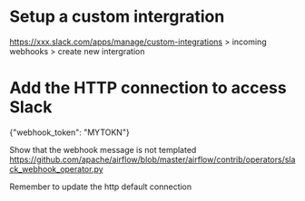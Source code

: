 # Setup a custom intergration
https://xxx.slack.com/apps/manage/custom-integrations > incoming webhooks > create new intergration

# Add the HTTP connection to access Slack
{"webhook_token": "MYTOKN"}

Show that the webhook message is not templated
https://github.com/apache/airflow/blob/master/airflow/contrib/operators/slack_webhook_operator.py

Remember to update the http default connection
